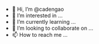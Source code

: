 - 👋 Hi, I’m @cadengao
- 👀 I’m interested in ...
- 🌱 I’m currently learning ...
- 💞️ I’m looking to collaborate on ...
- 📫 How to reach me ...

<!---
cadengao/cadengao is a ✨ special ✨ repository because its `README.md` (this file) appears on your GitHub profile.
You can click the Preview link to take a look at your changes.
--->
